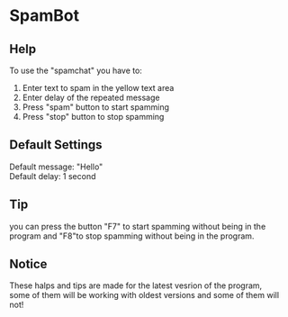 # SpamBot


<h2>Help</h2>
To use the "spamchat" you have to:<br>

1) Enter text to spam in the yellow text area
2) Enter delay of the repeated message 
3) Press "spam" button to start spamming
4) Press "stop" button to stop spamming

<h2>Default Settings</h2>

Default message: "Hello"<br>
Default delay: 1 second

<h2>Tip</h2>
you can press the button "F7" to start spamming without being in the <br>
program and "F8"to stop spamming without being in the program.

<h2>Notice</h2>
These halps and tips are made for the latest vesrion of the program,<br>
some of them will be working with oldest versions and some of them will not!
